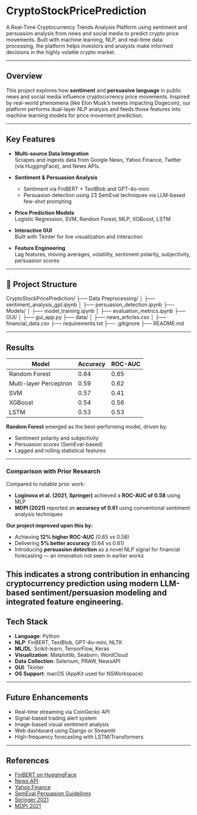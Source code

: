 # CryptoStockPricePrediction

A Real-Time Cryptocurrency Trends Analysis Platform using sentiment and persuasion analysis from news and social media to predict crypto price movements. Built with machine learning, NLP, and real-time data processing, the platform helps investors and analysts make informed decisions in the highly volatile crypto market.

---

## Overview

This project explores how **sentiment** and **persuasive language** in public news and social media influence cryptocurrency price movements. Inspired by real-world phenomena (like Elon Musk’s tweets impacting Dogecoin), our platform performs dual-layer NLP analysis and feeds those features into machine learning models for price movement prediction.

---

## Key Features

- **Multi-source Data Integration**  
  Scrapes and ingests data from Google News, Yahoo Finance, Twitter (via HuggingFace), and News APIs.

- **Sentiment & Persuasion Analysis**  
  - Sentiment via FinBERT + TextBlob and GPT-4o-mini  
  - Persuasion detection using 23 SemEval techniques via LLM-based few-shot prompting

- **Price Prediction Models**  
  Logistic Regression, SVM, Random Forest, MLP, XGBoost, LSTM

- **Interactive GUI**  
  Built with Tkinter for live visualization and interaction

- **Feature Engineering**  
  Lag features, moving averages, volatility, sentiment polarity, subjectivity, persuasion scores

---

## 📂 Project Structure

CryptoStockPricePrediction/
├── Data Preprocessing/
│ ├── sentiment_analysis_gpt.ipynb
│ ├── persuasion_detection.ipynb
├── Models/
│ ├── model_training.ipynb
│ ├── evaluation_metrics.ipynb
├── GUI/
│ ├── gui_app.py
├── data/
│ ├── news_articles.csv
│ ├── financial_data.csv
├── requirements.txt
├── .gitignore
├── README.md

---

## Results

| Model                  | Accuracy | ROC-AUC |
|-----------------------|----------|---------|
| Random Forest          | 0.64     | 0.65    |
| Multi-layer Perceptron | 0.59     | 0.62    |
| SVM                    | 0.57     | 0.41    |
| XGBoost                | 0.54     | 0.56    |
| LSTM                   | 0.53     | 0.53    |

**Random Forest** emerged as the best-performing model, driven by:
- Sentiment polarity and subjectivity
- Persuasion scores (SemEval-based)
- Lagged and rolling statistical features

---

### Comparison with Prior Research

Compared to notable prior work:
- **Loginova et al. (2021, Springer)** achieved a **ROC-AUC of 0.58** using MLP  
- **MDPI (2021)** reported an **accuracy of 0.61** using conventional sentiment analysis techniques

 **Our project improved upon this by:**
- Achieving **12% higher ROC-AUC** (0.65 vs 0.58)
- Delivering **5% better accuracy** (0.64 vs 0.61)
- Introducing **persuasion detection** as a novel NLP signal for financial forecasting — an innovation not seen in earlier works

This indicates a strong contribution in enhancing cryptocurrency prediction using modern LLM-based sentiment/persuasion modeling and integrated feature engineering.
---

## Tech Stack

- **Language**: Python  
- **NLP**: FinBERT, TextBlob, GPT-4o-mini, NLTK  
- **ML/DL**: Scikit-learn, TensorFlow, Keras  
- **Visualization**: Matplotlib, Seaborn, WordCloud  
- **Data Collection**: Selenium, PRAW, NewsAPI  
- **GUI**: Tkinter  
- **OS Support**: macOS (AppKit used for NSWorkspace)

---

## Future Enhancements

- Real-time streaming via CoinGecko API  
- Signal-based trading alert system  
- Image-based visual sentiment analysis  
- Web dashboard using Django or Streamlit  
- High-frequency forecasting with LSTM/Transformers

---

## References

- [FinBERT on HuggingFace](https://huggingface.co/)
- [News API](https://newsapi.org)
- [Yahoo Finance](https://finance.yahoo.com/)
- [SemEval Persuasion Guidelines](https://knowledge4policy.ec.europa.eu/sites/default/files/JRC132862_technical_report_annotation_guidelines_final_with_affiliations_1.pdf)
- [Springer 2021](https://link.springer.com/article/10.1007/s10994-021-06095-3)
- [MDPI 2021](https://www.mdpi.com/1099-4300/21/6/589)